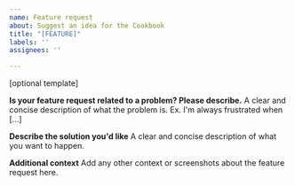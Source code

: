 ```yaml
---
name: Feature request
about: Suggest an idea for the Cookbook
title: "[FEATURE]"
labels: ''
assignees: ''

---
```


[optional template]

**Is your feature request related to a problem? Please describe.**
A clear and concise description of what the problem is. Ex. I'm always frustrated when [...]

**Describe the solution you'd like**
A clear and concise description of what you want to happen.

**Additional context**
Add any other context or screenshots about the feature request here.

